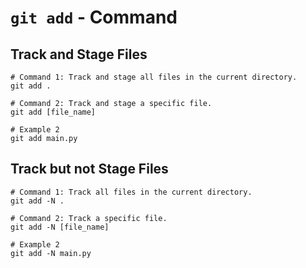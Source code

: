 # `git add` - Command

## Track and Stage Files

```shell
# Command 1: Track and stage all files in the current directory.
git add .

# Command 2: Track and stage a specific file.
git add [file_name]

# Example 2
git add main.py
```

## Track but not Stage Files

```shell
# Command 1: Track all files in the current directory.
git add -N .

# Command 2: Track a specific file.
git add -N [file_name]

# Example 2
git add -N main.py
```
